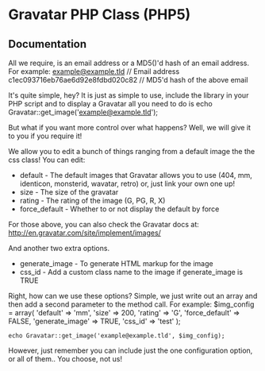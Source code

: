 # Gravatar PHP Class (PHP5)

## Documentation
All we require, is an email address or a MD5()'d hash of an email address.
For example:
	example@example.tld // Email address
	c1ec093716eb76ae6d92e8fdbd020c82 // MD5'd hash of the above email

It's quite simple, hey? It is just as simple to use, include the library in your PHP script and to display a Gravatar all you need to do is
	echo Gravatar::get_image('example@example.tld');

But what if you want more control over what happens? Well, we will give it to you if you require it!

We allow you to edit a bunch of things ranging from a default image the the css class! You can edit:

* default - The default images that Gravatar allows you to use (404, mm, identicon, monsterid, wavatar, retro) or, just link your own one up!
* size - The size of the gravatar
* rating - The rating of the image (G, PG, R, X)
* force_default - Whether to or not display the default by force

For those above, you can also check the Gravatar docs at: http://en.gravatar.com/site/implement/images/

And another two extra options.

* generate_image - To generate HTML markup for the image
* css_id - Add a custom class name to the image if generate_image is TRUE
	
Right, how can we use these options? Simple, we just write out an array and then add a second parameter to the method call.
For example:
	$img_config = array(
		'default' => 'mm',
		'size' => 200,
		'rating' => 'G',
		'force_default' => FALSE,
		'generate_image' => TRUE,
		'css_id' => 'test'
	);

	echo Gravatar::get_image('example@example.tld', $img_config);
	
However, just remember you can include just the one configuration option, or all of them.. You choose, not us!